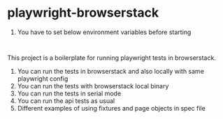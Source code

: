 # playwright-browserstack


1. You have to set below environment variables before starting

```


```

This project is a boilerplate for running playwright tests in browserstack.

1. You can run the tests in browserstack and also locally with same playwright config
2. You can run the tests with browserstack local binary
3. You can run the tests in serial mode
4. You can run the api tests as usual
5. Different examples of using fixtures and page objects in spec file

